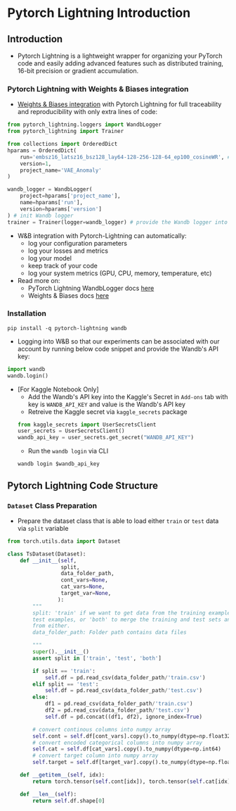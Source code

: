 # Pytorch Lightning Introduction

## Introduction

- Pytorch Lightning is a lightweight wrapper for organizing your PyTorch code and easily adding advanced features such as distributed training, 16-bit precision or gradient accumulation.

### Pytorch Lightning with Weights & Biases integration

- [Weights & Biases integration](https://docs.wandb.com/library/integrations/lightning) with Pytorch Lightning for full traceability and reproducibility with only extra lines of code:

```python
from pytorch_lightning.loggers import WandbLogger
from pytorch_lightning import Trainer

from collections import OrderedDict
hparams = OrderedDict(
    run='embsz16_latsz16_bsz128_lay64-128-256-128-64_ep100_cosineWR', # define the run name with the model parameters for the ease of tracking
    version=1,
    project_name='VAE_Anomaly'
)

wandb_logger = WandbLogger(
    project=hparams['project_name'],
    name=hparams['run'],
    version=hparams['version']
) # init Wandb logger
trainer = Trainer(logger=wandb_logger) # provide the Wandb logger into Pl's Trainer class
```

- W&B integration with Pytorch-Lightning can automatically:
  - log your configuration parameters
  - log your losses and metrics
  - log your model
  - keep track of your code
  - log your system metrics (GPU, CPU, memory, temperature, etc)
- Read more on:
  - PyTorch Lightning WandbLogger docs [here](https://pytorch-lightning.readthedocs.io/en/latest/extensions/generated/pytorch_lightning.loggers.WandbLogger.html?highlight=wandblogger)
  - Weights & Biases docs [here](https://docs.wandb.com/library/integrations/lightning)

### Installation

```Shell
pip install -q pytorch-lightning wandb
```

- Logging into W&B so that our experiments can be associated with our account by running below code snippet and provide the Wandb's API key:

```Python
import wandb
wandb.login()
```

- [For Kaggle Notebook Only]
  - Add the Wandb's API key into the Kaggle's Secret in `Add-ons` tab with key is `WANDB_API_KEY` and value is the Wandb's API key
  - Retreive the Kaggle secret via `kaggle_secrets` package
  ```Python
  from kaggle_secrets import UserSecretsClient
  user_secrets = UserSecretsClient()
  wandb_api_key = user_secrets.get_secret("WANDB_API_KEY")
  ```
  - Run the `wandb login` via CLI
  ```shell
  wandb login $wandb_api_key
  ```

## Pytorch Lightning Code Structure

### `Dataset` Class Preparation

- Prepare the dataset class that is able to load either `train` or `test` data via `split` variable

```Python
from torch.utils.data import Dataset

class TsDataset(Dataset):
    def __init__(self,
                 split,
                 data_folder_path,
                 cont_vars=None,
                 cat_vars=None,
                 target_var=None,
                ):
        """
        split: 'train' if we want to get data from the training examples, 'test' for
        test examples, or 'both' to merge the training and test sets and return samples
        from either.
        data_folder_path: Folder path contains data files

        """
        super().__init__()
        assert split in ['train', 'test', 'both']

        if split == 'train':
            self.df = pd.read_csv(data_folder_path/'train.csv')
        elif split == 'test':
            self.df = pd.read_csv(data_folder_path/'test.csv')
        else:
            df1 = pd.read_csv(data_folder_path/'train.csv')
            df2 = pd.read_csv(data_folder_path/'test.csv')
            self.df = pd.concat((df1, df2), ignore_index=True)

        # convert continous columns into numpy array
        self.cont = self.df[cont_vars].copy().to_numpy(dtype=np.float32)
        # convert encoded categorical columns into numpy array
        self.cat = self.df[cat_vars].copy().to_numpy(dtype=np.int64)
        # convert target column into numpy array
        self.target = self.df[target_var].copy().to_numpy(dtype=np.float32)

    def __getitem__(self, idx):
        return torch.tensor(self.cont[idx]), torch.tensor(self.cat[idx]), torch.tensor(self.target[idx])

    def __len__(self):
        return self.df.shape[0]
```

